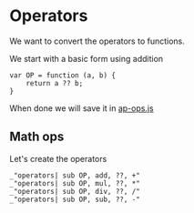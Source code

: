 # Operators

We want to convert the operators to functions.

We start with a basic form using addition

    var OP = function (a, b) {
        return a ?? b;
    }

 When done we will save it in [ap-ops.js](#math-ops "save:")

## Math ops

Let's create the operators

    _"operators| sub OP, add, ??, +"
    _"operators| sub OP, mul, ??, *"
    _"operators| sub OP, div, ??, /"
    _"operators| sub OP, sub, ??, -"

